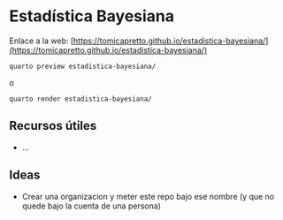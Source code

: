 # Estadística Bayesiana

Enlace a la web: [https://tomicapretto.github.io/estadistica-bayesiana/](https://tomicapretto.github.io/estadistica-bayesiana/)

```
quarto preview estadistica-bayesiana/
```

o

```
quarto render estadistica-bayesiana/
```

## Recursos útiles

* ...

## Ideas

* Crear una organizacion y meter este repo bajo ese nombre (y que no quede bajo la cuenta de una persona)

